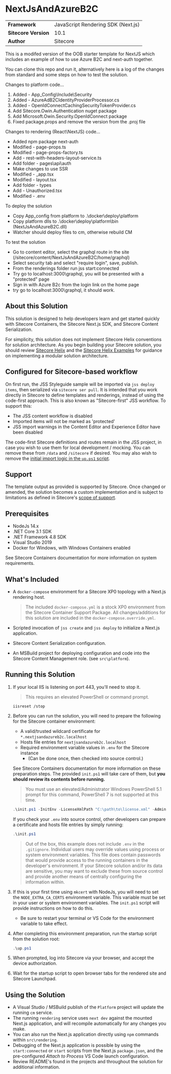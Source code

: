 # NextJsAndAzureB2C

| | |
|--|--|
| **Framework** | JavaScript Rendering SDK (Next.js) |
| **Sitecore Version** | 10.1 |
| **Author** | Sitecore |

This is a modifed version of the OOB starter template for NextJS which includes an example of how to use Azure B2C and next-auth together.

You can clone this repo and run it, alternatively here is a log of the changes from standard and some steps on how to test the solution.

Changes to platform code...

1. Added - App_Config\Include\Security
2. Added - AzureAdB2CIdentityProviderProcessor.cs
3. Added - OpenIdConnectCachingSecurityTokenProvider.cs
2. Add Sitecore.Owin.Authentication nuget package
3. Add Microsoft.Owin.Security.OpenIdConnect package
4. Fixed package.props and remove the version from the .proj file

Changes to rendering (React\NextJS) code...

- Added npm package next-auth
- Modified - page-props.ts
- Modified - page-props-factory.ts
- Add - rest-with-headers-layout-service.ts
- Add folder - pages\api\auth
- Make changes to use SSR 
- Modified - _app.tsx
- Modified - layout.tsx
- Add folder - types
- Add - Unauthorized.tsx
- Modified - .env

To deploy the solution

- Copy App_config from platform to .\docker\deploy\platform
- Copy platform dlls to .\docker\deploy\platform\bin (NextJsAndAzureB2C.dll)
- Watcher should deploy files to cm, otherwise rebuild CM

To test the solution

- Go to content editor, select the graphql route in the site (/sitecore/content/NextJsAndAzureB2C/home/graphql)
- Select security tab and select "require login", save, publish.
- From the renderings folder run jss start:connected
- Try go to localhost:3000\graphql, you will be presented with a "protected" page
- Sign in with Azure B2c from the login link on the home page
- try go to localhost:3000\graphql, it should work.

## About this Solution
This solution is designed to help developers learn and get started quickly
with Sitecore Containers, the Sitecore Next.js SDK, and Sitecore
Content Serialization.

For simplicity, this solution does not implement Sitecore Helix conventions for
solution architecture. As you begin building your Sitecore solution,
you should review [Sitecore Helix](https://helix.sitecore.net/) and the
[Sitecore Helix Examples](https://sitecore.github.io/Helix.Examples/) for guidance
on implementing a modular solution architecture.

## Configured for Sitecore-based workflow
On first run, the JSS Styleguide sample will be imported via `jss deploy items`, then serialized via `sitecore ser pull`. It is intended that you work directly in Sitecore to define templates and renderings, instead of using the code-first approach. This is also known as "Sitecore-first" JSS workflow. To support this:

* The JSS content workflow is disabled
* Imported items will not be marked as 'protected'
* JSS import warnings in the Content Editor and Experience Editor have been disabled

The code-first Sitecore definitions and routes remain in the JSS project, in case you wish to use them for local development / mocking. You can remove these from `/data` and `/sitecore` if desired. You may also wish to remove the [initial import logic in the `up.ps1` script](./up.ps1#L44).


## Support
The template output as provided is supported by Sitecore. Once changed or amended,
the solution becomes a custom implementation and is subject to limitations as
defined in Sitecore's [scope of support](https://kb.sitecore.net/articles/463549#ScopeOfSupport).

## Prerequisites
* NodeJs 14.x
* .NET Core 3.1 SDK
* .NET Framework 4.8 SDK
* Visual Studio 2019
* Docker for Windows, with Windows Containers enabled

See Sitecore Containers documentation for more information on system requirements.

## What's Included
* A `docker-compose` environment for a Sitecore XP0 topology
  with a Next.js rendering host.

  > The included `docker-compose.yml` is a stock XP0 environment from the Sitecore
  > Container Support Package. All changes/additions for this solution are included
  > in the `docker-compose.override.yml`.

* Scripted invocation of `jss create` and `jss deploy` to initialize a
  Next.js application.
* Sitecore Content Serialization configuration.
* An MSBuild project for deploying configuration and code into
  the Sitecore Content Management role. (see `src\platform`).

## Running this Solution
1. If your local IIS is listening on port 443, you'll need to stop it.
   > This requires an elevated PowerShell or command prompt.
   ```
   iisreset /stop
   ```

1. Before you can run the solution, you will need to prepare the following
   for the Sitecore container environment:
   * A valid/trusted wildcard certificate for `*.nextjsandazureb2c.localhost`
   * Hosts file entries for `nextjsandazureb2c.localhost`
   * Required environment variable values in `.env` for the Sitecore instance
     * (Can be done once, then checked into source control.)

   See Sitecore Containers documentation for more information on these
   preparation steps. The provided `init.ps1` will take care of them,
   but **you should review its contents before running.**

   > You must use an elevated/Administrator Windows PowerShell 5.1 prompt for
   > this command, PowerShell 7 is not supported at this time.

    ```ps1
    .\init.ps1 -InitEnv -LicenseXmlPath "C:\path\to\license.xml" -AdminPassword "DesiredAdminPassword"
    ```

    If you check your `.env` into source control, other developers
    can prepare a certificate and hosts file entries by simply running:

    ```ps1
    .\init.ps1
    ```

    > Out of the box, this example does not include `.env` in the `.gitignore`.
    > Individual users may override values using process or system environment variables.
    > This file does contain passwords that would provide access to the running containers
    > in the developer's environment. If your Sitecore solution and/or its data are sensitive,
    > you may want to exclude these from source control and provide another
    > means of centrally configuring the information within.

1. If this is your first time using `mkcert` with NodeJs, you will
   need to set the `NODE_EXTRA_CA_CERTS` environment variable. This variable
   must be set in your user or system environment variables. The `init.ps1`
   script will provide instructions on how to do this.
    * Be sure to restart your terminal or VS Code for the environment variable
      to take effect.

1. After completing this environment preparation, run the startup script
   from the solution root:
    ```ps1
    .\up.ps1
    ```

1. When prompted, log into Sitecore via your browser, and
   accept the device authorization.

1. Wait for the startup script to open browser tabs for the rendered site
   and Sitecore Launchpad.

## Using the Solution
* A Visual Studio / MSBuild publish of the `Platform` project will update the running `cm` service.
* The running `rendering` service uses `next dev` against the mounted Next.js application, and will recompile automatically for any changes you make.
* You can also run the Next.js application directly using `npm` commands within `src\rendering`.
* Debugging of the Next.js application is possible by using the `start:connected` or `start` scripts from the Next.js `package.json`, and the pre-configured *Attach to Process* VS Code launch configuration.
* Review README's found in the projects and throughout the solution for additional information.